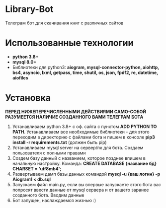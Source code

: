 # Library-Bot
Телеграм бот для скачивания книг с различных сайтов

# Использованные технологии
- <b>python 3.8+</b>
- <b>mysql 8.0+</b>
- Библиотеки для python3: <b>aiogram, mysql-connector-python, aiohttp, bs4, asyncio, lxml, getpass, time, shutil, os, json, fpdf2, re, datetime, aiofiles</b>

# Установка
<b>ПЕРЕД НИЖЕПЕРЕЧИСЛЕННЫМИ ДЕЙСТВИЯМИ САМО-СОБОЙ РАЗУМЕЕТСЯ НАЛИЧИЕ СОЗДАННОГО ВАМИ ТЕЛЕГРАМ БОТА</b>

1. Устанавливаем python 3.8+ с оф. сайта с пунктом <b>ADD PYTHON TO PATH</b>. Устанавливаем все необходимые библиотеки - для этого переходим в директорию с файлами бота и пишем в консоле <b>pip3 install -r requirements.txt</b> (должен быть pip)
2. Устанавливаем mysql server на сервер/пк для бота.  Создаем пользователя с полными правами
3. Создем базу данный с названием, которое позднее впишем в начальную настройку. Команда: <b>CREATE DATABASE {название бд} CHARSET = 'utf8mb4';</b>
4. Развертываем дамп базы данных командой <b>mysql -u {ваш логин} -p Aiogram1 < db.sql</b>
5. Запускаем файл main.py, если вы впервые запускаете этого бота вас попросят ввести данные от mysql сервера и от вашего заранее созданного бота. Вводим данные
6. Бот запущен, наслаждаемся жизнью :)
